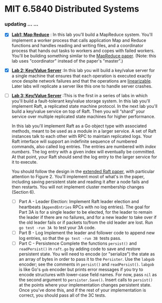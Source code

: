 # MIT 6.5840 Distributed Systems

### updating ... ...

- [x] **[Lab1: Map Reduce](https://pdos.csail.mit.edu/6.824/labs/lab-mr.html)** : In this lab you'll build a MapReduce system. You'll implement a worker process that calls application Map and Reduce functions and handles reading and writing files, and a coordinator process that hands out tasks to workers and copes with failed workers. You'll be building something similar to the [MapReduce paper](http://research.google.com/archive/mapreduce-osdi04.pdf). (Note: this lab uses "coordinator" instead of the paper's "master".)

- [X] **[Lab 2: Key/Value Server](https://pdos.csail.mit.edu/6.824/labs/lab-mr.html)** :In this lab you will build a key/value server for a single machine that ensures that each operation is executed exactly once despite network failures and that the operations are [linearizable](https://pdos.csail.mit.edu/6.824/papers/linearizability-faq.txt). Later labs will replicate a server like this one to handle server crashes.

- [ ] **[Lab 3: Key/Value Server](https://pdos.csail.mit.edu/6.824/labs/lab-mr.html)** :This is the first in a series of labs in which you'll build a fault-tolerant key/value storage system. In this lab you'll implement Raft, a replicated state machine protocol. In the next lab you'll build a key/value service on top of Raft. Then you will “shard” your service over multiple replicated state machines for higher performance.

  In this lab you'll implement Raft as a Go object type with associated methods, meant to be used as a module in a larger service. A set of Raft instances talk to each other with RPC to maintain replicated logs. Your Raft interface will support an indefinite sequence of numbered commands, also called log entries. The entries are numbered with *index numbers*. The log entry with a given index will eventually be committed. At that point, your Raft should send the log entry to the larger service for it to execute.

  You should follow the design in the [extended Raft paper](https://pdos.csail.mit.edu/6.824/papers/raft-extended.pdf), with particular attention to Figure 2. You'll implement most of what's in the paper, including saving persistent state and reading it after a node fails and then restarts. You will not implement cluster membership changes (Section 6).

  - [ ] Part A - Leader Election: 
    Implement Raft leader election and heartbeats (`AppendEntries` RPCs with no log entries). The goal for Part 3A is for a single leader to be elected, for the leader to remain the leader if there are no failures, and for a new leader to take over if the old leader fails or if packets to/from the old leader are lost. Run `go test -run 3A `to test your 3A code.
  - [ ] Part B - Log
    Implement the leader and follower code to append new log entries, so that the `go test -run 3B `tests pass.
  - [ ] Part C - Persistence
    Complete the functions `persist()` and `readPersist()` in `raft.go` by adding code to save and restore persistent state. You will need to encode (or "serialize") the state as an array of bytes in order to pass it to the `Persister`. Use the `labgob` encoder; see the comments in `persist()` and `readPersist()`. `labgob` is like Go's `gob` encoder but prints error messages if you try to encode structures with lower-case field names. For now, pass `nil` as the second argument to `persister.Save()`. Insert calls to `persist()` at the points where your implementation changes persistent state. Once you've done this, and if the rest of your implementation is correct, you should pass all of the 3C tests.
